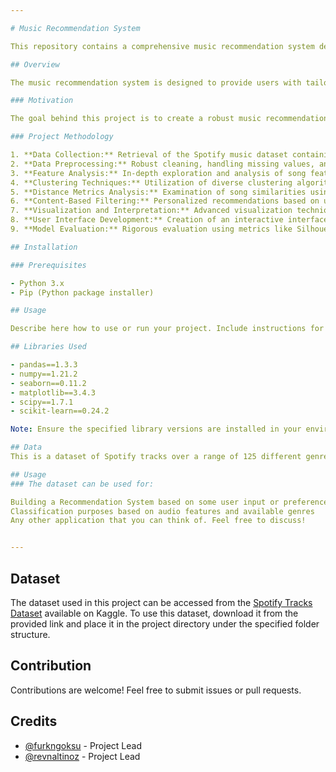 ```yaml
---

# Music Recommendation System

This repository contains a comprehensive music recommendation system developed to offer personalized song recommendations based on an in-depth analysis of the Spotify music dataset.

## Overview

The music recommendation system is designed to provide users with tailored song suggestions by analyzing various music features and employing advanced clustering algorithms.                                                        

### Motivation

The goal behind this project is to create a robust music recommendation system that understands user preferences and suggests songs accordingly. By leveraging Spotify's extensive dataset, the system aims to enhance user experience and engagement on the music streaming platform.

### Project Methodology

1. **Data Collection:** Retrieval of the Spotify music dataset containing various features and attributes of songs.
2. **Data Preprocessing:** Robust cleaning, handling missing values, and preparing the dataset for analysis.
3. **Feature Analysis:** In-depth exploration and analysis of song features like danceability, energy, loudness, and more.
4. **Clustering Techniques:** Utilization of diverse clustering algorithms to categorize songs based on features.
5. **Distance Metrics Analysis:** Examination of song similarities using various distance metrics for accurate clustering.
6. **Content-Based Filtering:** Personalized recommendations based on user preferences and music characteristics.
7. **Visualization and Interpretation:** Advanced visualization techniques aid in interpreting complex music features for deeper insights.
8. **User Interface Development:** Creation of an interactive interface allowing users to explore and access recommendations.
9. **Model Evaluation:** Rigorous evaluation using metrics like Silhouette Score and user feedback to refine the system.

## Installation

### Prerequisites

- Python 3.x
- Pip (Python package installer)

## Usage

Describe here how to use or run your project. Include instructions for any scripts or commands to execute.

## Libraries Used

- pandas==1.3.3
- numpy==1.21.2
- seaborn==0.11.2
- matplotlib==3.4.3
- scipy==1.7.1
- scikit-learn==0.24.2

Note: Ensure the specified library versions are installed in your environment.

## Data
This is a dataset of Spotify tracks over a range of 125 different genres. Each track has some audio features associated with it. The data is in CSV format which is tabular and can be loaded quickly.

## Usage
### The dataset can be used for:

Building a Recommendation System based on some user input or preference
Classification purposes based on audio features and available genres
Any other application that you can think of. Feel free to discuss!


---
```


## Dataset

The dataset used in this project can be accessed from the [Spotify Tracks Dataset](https://www.kaggle.com/datasets/maharshipandya/-spotify-tracks-dataset) available on Kaggle. To use this dataset, download it from the provided link and place it in the project directory under the specified folder structure.


## Contribution

Contributions are welcome! Feel free to submit issues or pull requests.

## Credits

- [@furkngoksu](https://github.com/furkngoksu) - Project Lead
- [@revnaltinoz](https://github.com/revnaltinoz) - Project Lead


